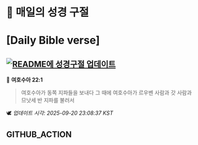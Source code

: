 # 🙏 매일의 성경 구절
# [Daily Bible verse]
## [![README에 성경구절 업데이트](https://github.com/DONGSUKA/first_test/actions/workflows/update-readme-bible.yml/badge.svg)](https://github.com/DONGSUKA/first_test/actions/workflows/update-readme-bible.yml)
<!-- START_BIBLE_VERSE -->
📖 **여호수아 22:1**
> 여호수아가 동쪽 지파들을 보내다 그 때에 여호수아가 르우벤 사람과 갓 사람과 므낫세 반 지파를 불러서

🕊️ _업데이트 시각: 2025-09-20 23:08:37 KST_
  <!-- END_BIBLE_VERSE -->
## GITHUB_ACTION
